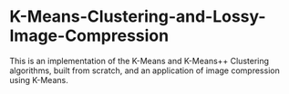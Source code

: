 # K-Means-Clustering-and-Lossy-Image-Compression
This is an implementation of the K-Means and K-Means++ Clustering algorithms, built from scratch, and an application of image compression using K-Means.
